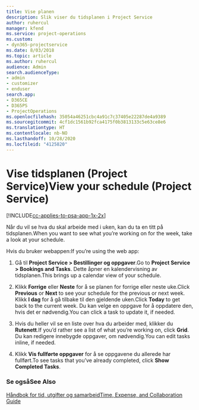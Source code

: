 ```yaml
---
title: Vise planen
description: Slik viser du tidsplanen i Project Service
author: ruhercul
manager: kfend
ms.service: project-operations
ms.custom:
- dyn365-projectservice
ms.date: 8/03/2018
ms.topic: article
ms.author: ruhercul
audience: Admin
search.audienceType:
- admin
- customizer
- enduser
search.app:
- D365CE
- D365PS
- ProjectOperations
ms.openlocfilehash: 35054a46251cbc4a91c7c37405e22287de4a9389
ms.sourcegitcommit: 4cf1dc1561b92fca4175f0b3813133c5e63ce8e6
ms.translationtype: HT
ms.contentlocale: nb-NO
ms.lasthandoff: 10/28/2020
ms.locfileid: "4125820"
---
```

# <a name="view-your-schedule-project-service"></a><span data-ttu-id="ca270-103">Vise tidsplanen (Project Service)</span><span class="sxs-lookup"><span data-stu-id="ca270-103">View your schedule (Project Service)</span></span>

[!INCLUDE[cc-applies-to-psa-app-1x-2x](../includes/cc-applies-to-psa-app-1x-2x.md)]

<span data-ttu-id="ca270-104">Når du vil se hva du skal arbeide med i uken, kan du ta en titt på tidsplanen.</span><span class="sxs-lookup"><span data-stu-id="ca270-104">When you want to see what you’re working on for the week, take a look at your schedule.</span></span>  
  
 <span data-ttu-id="ca270-105">Hvis du bruker webappen:</span><span class="sxs-lookup"><span data-stu-id="ca270-105">If you’re using the web app:</span></span>  
  
1.  <span data-ttu-id="ca270-106">Gå til **Project Service > Bestillinger og oppgaver**.</span><span class="sxs-lookup"><span data-stu-id="ca270-106">Go to **Project Service > Bookings and Tasks**.</span></span> <span data-ttu-id="ca270-107">Dette åpner en kalendervisning av tidsplanen.</span><span class="sxs-lookup"><span data-stu-id="ca270-107">This brings up a calendar view of your schedule.</span></span>  
  
2.  <span data-ttu-id="ca270-108">Klikk **Forrige** eller **Neste** for å se planen for forrige eller neste uke.</span><span class="sxs-lookup"><span data-stu-id="ca270-108">Click **Previous** or **Next** to see your schedule for the previous or next week.</span></span> <span data-ttu-id="ca270-109">Klikk **I dag** for å gå tilbake til den gjeldende uken.</span><span class="sxs-lookup"><span data-stu-id="ca270-109">Click **Today** to get back to the current week.</span></span> <span data-ttu-id="ca270-110">Du kan velge en oppgave for å oppdatere den, hvis det er nødvendig.</span><span class="sxs-lookup"><span data-stu-id="ca270-110">You can click a task to update it, if needed.</span></span>  
  
3.  <span data-ttu-id="ca270-111">Hvis du heller vil se en liste over hva du arbeider med, klikker du **Rutenett**.</span><span class="sxs-lookup"><span data-stu-id="ca270-111">If you’d rather see a list of what you’re working on, click **Grid**.</span></span> <span data-ttu-id="ca270-112">Du kan redigere innebygde oppgaver, om nødvendig.</span><span class="sxs-lookup"><span data-stu-id="ca270-112">You can edit tasks inline, if needed.</span></span>  
  
4.  <span data-ttu-id="ca270-113">Klikk **Vis fullførte oppgaver** for å se oppgavene du allerede har fullført.</span><span class="sxs-lookup"><span data-stu-id="ca270-113">To see tasks that you’ve already completed, click **Show Completed Tasks**.</span></span>  
  
### <a name="see-also"></a><span data-ttu-id="ca270-114">Se også</span><span class="sxs-lookup"><span data-stu-id="ca270-114">See Also</span></span>  
 [<span data-ttu-id="ca270-115">Håndbok for tid, utgifter og samarbeid</span><span class="sxs-lookup"><span data-stu-id="ca270-115">Time, Expense, and Collaboration Guide</span></span>](../psa/time-expense-collaboration-guide.md)
